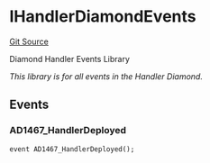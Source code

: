 # IHandlerDiamondEvents
[Git Source](https://github.com/thrackle-io/tron/blob/502533a6ffb2af342c0e88aaf7562842e91b57b1/src/common/IEvents.sol)

Diamond Handler Events Library

*This library is for all events in the Handler Diamond.*


## Events
### AD1467_HandlerDeployed

```solidity
event AD1467_HandlerDeployed();
```

